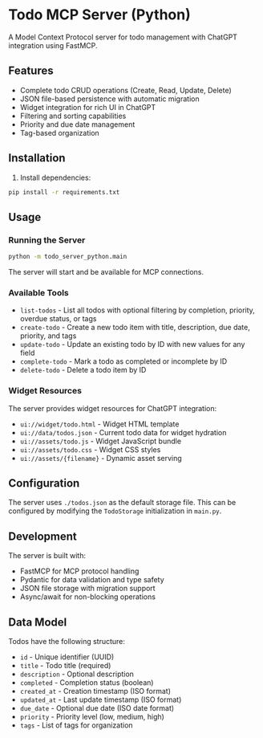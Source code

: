 # Todo MCP Server (Python)

A Model Context Protocol server for todo management with ChatGPT integration using FastMCP.

## Features

- Complete todo CRUD operations (Create, Read, Update, Delete)
- JSON file-based persistence with automatic migration
- Widget integration for rich UI in ChatGPT
- Filtering and sorting capabilities
- Priority and due date management
- Tag-based organization

## Installation

1. Install dependencies:
```bash
pip install -r requirements.txt
```

## Usage

### Running the Server

```bash
python -m todo_server_python.main
```

The server will start and be available for MCP connections.

### Available Tools

- `list-todos` - List all todos with optional filtering by completion, priority, overdue status, or tags
- `create-todo` - Create a new todo item with title, description, due date, priority, and tags
- `update-todo` - Update an existing todo by ID with new values for any field
- `complete-todo` - Mark a todo as completed or incomplete by ID
- `delete-todo` - Delete a todo item by ID

### Widget Resources

The server provides widget resources for ChatGPT integration:

- `ui://widget/todo.html` - Widget HTML template
- `ui://data/todos.json` - Current todo data for widget hydration
- `ui://assets/todo.js` - Widget JavaScript bundle
- `ui://assets/todo.css` - Widget CSS styles
- `ui://assets/{filename}` - Dynamic asset serving

## Configuration

The server uses `./todos.json` as the default storage file. This can be configured by modifying the `TodoStorage` initialization in `main.py`.

## Development

The server is built with:
- FastMCP for MCP protocol handling
- Pydantic for data validation and type safety
- JSON file storage with migration support
- Async/await for non-blocking operations

## Data Model

Todos have the following structure:
- `id` - Unique identifier (UUID)
- `title` - Todo title (required)
- `description` - Optional description
- `completed` - Completion status (boolean)
- `created_at` - Creation timestamp (ISO format)
- `updated_at` - Last update timestamp (ISO format)
- `due_date` - Optional due date (ISO date format)
- `priority` - Priority level (low, medium, high)
- `tags` - List of tags for organization